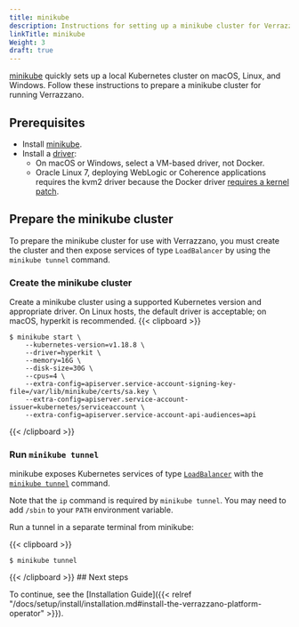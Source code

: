 ```yaml
---
title: minikube
description: Instructions for setting up a minikube cluster for Verrazzano
linkTitle: minikube
Weight: 3
draft: true
---
```


[minikube](https://minikube.sigs.k8s.io/docs/) quickly sets up a local Kubernetes cluster on macOS, Linux, and Windows. Follow
these instructions to prepare a minikube cluster for running Verrazzano.

## Prerequisites

- Install [minikube](https://minikube.sigs.k8s.io/docs/start/).
- Install a [driver](https://minikube.sigs.k8s.io/docs/drivers/):
  - On macOS or Windows, select a VM-based driver, not Docker.
  - Oracle Linux 7, deploying WebLogic or Coherence applications requires the kvm2 driver because the Docker driver [requires a kernel patch](https://github.com/kubernetes/kubernetes/issues/72878).


## Prepare the minikube cluster

To prepare the minikube cluster for use with Verrazzano, you must create the cluster and then expose services
of type `LoadBalancer` by using the `minikube tunnel` command.

### Create the minikube cluster

Create a minikube cluster using a supported Kubernetes version and appropriate driver.  On Linux hosts, the default
driver is acceptable; on macOS, hyperkit is recommended.
{{< clipboard >}}
<div class="highlight">

    $ minikube start \
        --kubernetes-version=v1.18.8 \
        --driver=hyperkit \
        --memory=16G \
        --disk-size=30G \
        --cpus=4 \
        --extra-config=apiserver.service-account-signing-key-file=/var/lib/minikube/certs/sa.key \
        --extra-config=apiserver.service-account-issuer=kubernetes/serviceaccount \
        --extra-config=apiserver.service-account-api-audiences=api

</div>
{{< /clipboard >}}

### Run `minikube tunnel`

minikube exposes Kubernetes services of type [`LoadBalancer`](https://kubernetes.io/docs/tasks/access-application-cluster/create-external-load-balancer/) with the
[`minikube tunnel`](https://minikube.sigs.k8s.io/docs/commands/tunnel/) command.  

Note that the `ip` command is required by `minikube tunnel`.  You may need to add `/sbin` to your `PATH` environment variable.  

Run a tunnel in a separate terminal from minikube:

{{< clipboard >}}
<div class="highlight">

```
$ minikube tunnel
```
</div>
{{< /clipboard >}}
## Next steps

To continue, see the [Installation Guide]({{< relref "/docs/setup/install/installation.md#install-the-verrazzano-platform-operator" >}}).
